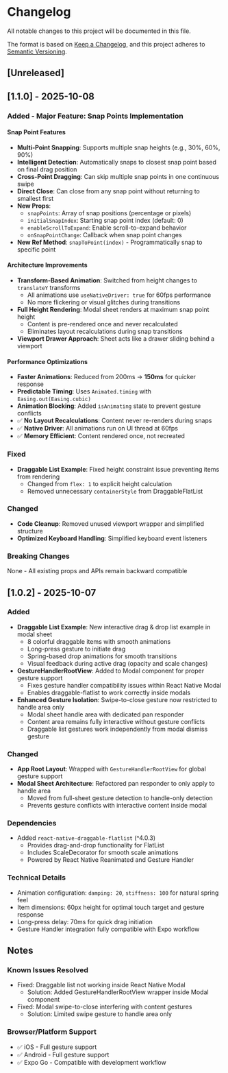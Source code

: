 # Changelog

All notable changes to this project will be documented in this file.

The format is based on [Keep a Changelog](https://keepachangelog.com/en/1.0.0/),
and this project adheres to [Semantic Versioning](https://semver.org/spec/v2.0.0.html).

## [Unreleased]

## [1.1.0] - 2025-10-08

### Added - Major Feature: Snap Points Implementation

#### Snap Point Features
- **Multi-Point Snapping**: Supports multiple snap heights (e.g., 30%, 60%, 90%)
- **Intelligent Detection**: Automatically snaps to closest snap point based on final drag position
- **Cross-Point Dragging**: Can skip multiple snap points in one continuous swipe
- **Direct Close**: Can close from any snap point without returning to smallest first
- **New Props**:
  - `snapPoints`: Array of snap positions (percentage or pixels)
  - `initialSnapIndex`: Starting snap point index (default: 0)
  - `enableScrollToExpand`: Enable scroll-to-expand behavior
  - `onSnapPointChange`: Callback when snap point changes
- **New Ref Method**: `snapToPoint(index)` - Programmatically snap to specific point

#### Architecture Improvements
- **Transform-Based Animation**: Switched from height changes to `translateY` transforms
  - All animations use `useNativeDriver: true` for 60fps performance
  - No more flickering or visual glitches during transitions
- **Full Height Rendering**: Modal sheet renders at maximum snap point height
  - Content is pre-rendered once and never recalculated
  - Eliminates layout recalculations during snap transitions
- **Viewport Drawer Approach**: Sheet acts like a drawer sliding behind a viewport

#### Performance Optimizations
- **Faster Animations**: Reduced from 200ms → **150ms** for quicker response
- **Predictable Timing**: Uses `Animated.timing` with `Easing.out(Easing.cubic)`
- **Animation Blocking**: Added `isAnimating` state to prevent gesture conflicts
- ✅ **No Layout Recalculations**: Content never re-renders during snaps
- ✅ **Native Driver**: All animations run on UI thread at 60fps
- ✅ **Memory Efficient**: Content rendered once, not recreated

### Fixed
- **Draggable List Example**: Fixed height constraint issue preventing items from rendering
  - Changed from `flex: 1` to explicit height calculation
  - Removed unnecessary `containerStyle` from DraggableFlatList

### Changed
- **Code Cleanup**: Removed unused viewport wrapper and simplified structure
- **Optimized Keyboard Handling**: Simplified keyboard event listeners

### Breaking Changes
None - All existing props and APIs remain backward compatible

## [1.0.2] - 2025-10-07

### Added
- **Draggable List Example**: New interactive drag & drop list example in modal sheet
  - 8 colorful draggable items with smooth animations
  - Long-press gesture to initiate drag
  - Spring-based drop animations for smooth transitions
  - Visual feedback during active drag (opacity and scale changes)
- **GestureHandlerRootView**: Added to Modal component for proper gesture support
  - Fixes gesture handler compatibility issues within React Native Modal
  - Enables draggable-flatlist to work correctly inside modals
- **Enhanced Gesture Isolation**: Swipe-to-close gesture now restricted to handle area only
  - Modal sheet handle area with dedicated pan responder
  - Content area remains fully interactive without gesture conflicts
  - Draggable list gestures work independently from modal dismiss gesture

### Changed
- **App Root Layout**: Wrapped with `GestureHandlerRootView` for global gesture support
- **Modal Sheet Architecture**: Refactored pan responder to only apply to handle area
  - Moved from full-sheet gesture detection to handle-only detection
  - Prevents gesture conflicts with interactive content inside modal

### Dependencies
- Added `react-native-draggable-flatlist` (^4.0.3)
  - Provides drag-and-drop functionality for FlatList
  - Includes ScaleDecorator for smooth scale animations
  - Powered by React Native Reanimated and Gesture Handler

### Technical Details
- Animation configuration: `damping: 20`, `stiffness: 100` for natural spring feel
- Item dimensions: 60px height for optimal touch target and gesture response
- Long-press delay: 70ms for quick drag initiation
- Gesture Handler integration fully compatible with Expo workflow

## Notes

### Known Issues Resolved
- Fixed: Draggable list not working inside React Native Modal
  - Solution: Added GestureHandlerRootView wrapper inside Modal component
- Fixed: Modal swipe-to-close interfering with content gestures
  - Solution: Limited swipe gesture to handle area only

### Browser/Platform Support
- ✅ iOS - Full gesture support
- ✅ Android - Full gesture support
- ✅ Expo Go - Compatible with development workflow
